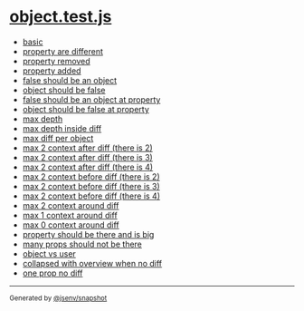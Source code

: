 # [object.test.js](../object.test.js)



- [basic](basic/basic.md)
- [property are different](property_are_different/property_are_different.md)
- [property removed](property_removed/property_removed.md)
- [property added](property_added/property_added.md)
- [false should be an object](false_should_be_an_object/false_should_be_an_object.md)
- [object should be false](object_should_be_false/object_should_be_false.md)
- [false should be an object at property](false_should_be_an_object_at_property/false_should_be_an_object_at_property.md)
- [object should be false at property](object_should_be_false_at_property/object_should_be_false_at_property.md)
- [max depth](max_depth/max_depth.md)
- [max depth inside diff](max_depth_inside_diff/max_depth_inside_diff.md)
- [max diff per object](max_diff_per_object/max_diff_per_object.md)
- [max 2 context after diff (there is 2)](max_2_context_after_diff_(there_is_2)/max_2_context_after_diff_(there_is_2).md)
- [max 2 context after diff (there is 3)](max_2_context_after_diff_(there_is_3)/max_2_context_after_diff_(there_is_3).md)
- [max 2 context after diff (there is 4)](max_2_context_after_diff_(there_is_4)/max_2_context_after_diff_(there_is_4).md)
- [max 2 context before diff (there is 2)](max_2_context_before_diff_(there_is_2)/max_2_context_before_diff_(there_is_2).md)
- [max 2 context before diff (there is 3)](max_2_context_before_diff_(there_is_3)/max_2_context_before_diff_(there_is_3).md)
- [max 2 context before diff (there is 4)](max_2_context_before_diff_(there_is_4)/max_2_context_before_diff_(there_is_4).md)
- [max 2 context around diff](max_2_context_around_diff/max_2_context_around_diff.md)
- [max 1 context around diff](max_1_context_around_diff/max_1_context_around_diff.md)
- [max 0 context around diff](max_0_context_around_diff/max_0_context_around_diff.md)
- [property should be there and is big](property_should_be_there_and_is_big/property_should_be_there_and_is_big.md)
- [many props should not be there](many_props_should_not_be_there/many_props_should_not_be_there.md)
- [object vs user](object_vs_user/object_vs_user.md)
- [collapsed with overview when no diff](collapsed_with_overview_when_no_diff/collapsed_with_overview_when_no_diff.md)
- [one prop no diff](one_prop_no_diff/one_prop_no_diff.md)

---
<sub>
  Generated by <a href="https://github.com/jsenv/core/tree/main/packages/independent/snapshot">@jsenv/snapshot</a>
</sub>